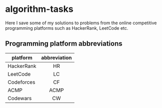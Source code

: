 # algorithm-tasks

Here I save some of my solutions to problems from the online competitive programming platforms such as HackerRank, LeetCode etc.

## Programming platform abbreviations

| platform    | abbreviation |
| ----------- |:------------:|
| HackerRank  | HR           |
| LeetCode    | LC           |
| Codeforces  | CF           |
| ACMP        | ACMP         |
| Codewars    | CW           |
